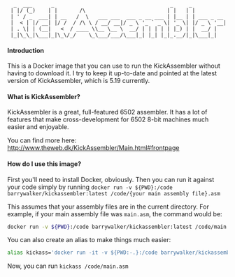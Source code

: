       _  ___      _                                     _     _
     | |/ (_)    | |       /\                          | |   | |
     | ' / _  ___| | __   /  \   ___ ___  ___ _ __ ___ | |__ | | ___ _ __
     |  < | |/ __| |/ /  / /\ \ / __/ __|/ _ \ '_ ` _ \| '_ \| |/ _ \ '__|
     | . \| | (__|   <  / ____ \\__ \__ \  __/ | | | | | |_) | |  __/ |
     |_|\_\_|\___|_|\_\/_/    \_\___/___/\___|_| |_| |_|_.__/|_|\___|_|



#### Introduction

This is a Docker image that you can use to run the KickAssembler without having to download it. I try to keep it up-to-date and pointed at the latest version of KickAssembler, which is 5.19 currently.

#### What is KickAssembler?

KickAssembler is a great, full-featured 6502 assembler. It has a lot of features that make cross-development for 6502 8-bit machines much easier and enjoyable.

You can find more here: http://www.theweb.dk/KickAssembler/Main.html#frontpage

#### How do I use this image?

First you'll need to install Docker, obviously. Then you can run it against your code simply by running `docker run -v ${PWD}:/code barrywalker/kickassembler:latest /code/{your main assembly file}.asm`

This assumes that your assembly files are in the current directory. For example, if your main assembly file was `main.asm`, the command would be:

```bash
docker run -v ${PWD}:/code barrywalker/kickassembler:latest /code/main.asm
```

You can also create an alias to make things much easier:

```bash
alias kickass='docker run -it -v ${PWD:-.}:/code barrywalker/kickassembler:latest'
```

Now, you can run `kickass /code/main.asm`
